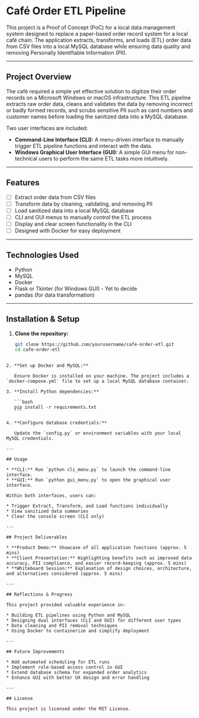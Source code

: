 # Café Order ETL Pipeline

This project is a Proof of Concept (PoC) for a local data management system designed to replace a paper-based order record system for a local café chain. The application extracts, transforms, and loads (ETL) order data from CSV files into a local MySQL database while ensuring data quality and removing Personally Identifiable Information (PII).

---

## Project Overview

The café required a simple yet effective solution to digitize their order records on a Microsoft Windows or macOS infrastructure. This ETL pipeline extracts raw order data, cleans and validates the data by removing incorrect or badly formed records, and scrubs sensitive PII such as card numbers and customer names before loading the sanitized data into a MySQL database.

Two user interfaces are included:
- **Command-Line Interface (CLI):** A menu-driven interface to manually trigger ETL pipeline functions and interact with the data.
- **Windows Graphical User Interface (GUI):** A simple GUI menu for non-technical users to perform the same ETL tasks more intuitively.

---

## Features

-[ ] Extract order data from CSV files
-[ ] Transform data by cleaning, validating, and removing PII
-[ ] Load sanitized data into a local MySQL database
-[ ] CLI and GUI menus to manually control the ETL process
-[ ] Display and clear screen functionality in the CLI
-[ ] Designed with Docker for easy deployment

---

## Technologies Used

- Python  
- MySQL  
- Docker  
- Flask or Tkinter (for Windows GUI) - Yet to decide
- pandas (for data transformation)  

---

## Installation & Setup

1. **Clone the repository:**

   ```bash
   git clone https://github.com/yourusername/cafe-order-etl.git
   cd cafe-order-etl
````

2. **Set up Docker and MySQL:**

   Ensure Docker is installed on your machine. The project includes a `docker-compose.yml` file to set up a local MySQL database container.

3. **Install Python dependencies:**

   ```bash
   pip install -r requirements.txt
   ```

4. **Configure database credentials:**

   Update the `config.py` or environment variables with your local MySQL credentials.

---

## Usage

* **CLI:** Run `python cli_menu.py` to launch the command-line interface.
* **GUI:** Run `python gui_menu.py` to open the graphical user interface.

Within both interfaces, users can:

* Trigger Extract, Transform, and Load functions individually
* View sanitized data summaries
* Clear the console screen (CLI only)

---

## Project Deliverables

* **Product Demo:** Showcase of all application functions (approx. 5 mins)
* **Client Presentation:** Highlighting benefits such as improved data accuracy, PII compliance, and easier record-keeping (approx. 5 mins)
* **Whiteboard Session:** Explanation of design choices, architecture, and alternatives considered (approx. 5 mins)

---

## Reflections & Progress

This project provided valuable experience in:

* Building ETL pipelines using Python and MySQL
* Designing dual interfaces (CLI and GUI) for different user types
* Data cleaning and PII removal techniques
* Using Docker to containerize and simplify deployment

---

## Future Improvements

* Add automated scheduling for ETL runs
* Implement role-based access control in GUI
* Extend database schema for expanded order analytics
* Enhance GUI with better UX design and error handling

---

## License

This project is licensed under the MIT License.